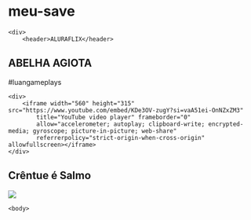 # meu-save

<html lang="pt-br">

<head>
    <link rel="stylesheet" href="style.css" />
    <link rel="preconnect" href="https://fonts.googleapis.com">
<link rel="preconnect" href="https://fonts.gstatic.com" crossorigin>
<link href="https://fonts.googleapis.com/css2?family=Chakra+Petch:ital,wght@0,300;0,400;0,500;0,600;0,700;1,300;1,400;1,500;1,600;1,700&display=swap" rel="stylesheet">
    <title>aluraflix</title>
</head>

<body>



    <div>
        <header>ALURAFLIX</header>
        
<section>
    <div class="chamada texto">
        <h1>ABELHA AGIOTA</h1>
        <p>#luangameplays</p>
    </div>

    <div>
        <iframe width="560" height="315" src="https://www.youtube.com/embed/KDe3OV-zugY?si=vaA51ei-OnNZxZM3"
            title="YouTube video player" frameborder="0"
            allow="accelerometer; autoplay; clipboard-write; encrypted-media; gyroscope; picture-in-picture; web-share"
            referrerpolicy="strict-origin-when-cross-origin" allowfullscreen></iframe>
    </div>
</section>

<section>
    <h2>Crêntue é Salmo</h2>
    <div>
        <a href="https://www.youtube.com/watch?v=3D40jUBXmlE">
       <img src="https://i.ytimg.com/vi/a63jpBsVZYw/hqdefault.jpg?sqp=-oaymwE1CKgBEF5IVfKriqkDKAgBFQAAiEIYAXABwAEG8AEB-AH0CIAC0AWKAgwIABABGE4gVShlMA8=&rs=AOn4CLA4lk7s7npBSw32HA6Av7Pmd3SxHw"/>
        </a>
    </div>
</section>


    <body>




</html>
